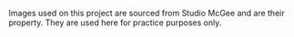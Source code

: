 Images used on this project are sourced from Studio McGee and are their property. They are used here for practice purposes only.
